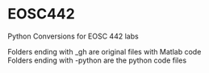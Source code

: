 # EOSC442
Python Conversions for EOSC 442 labs

Folders ending with _gh are original files with Matlab code\
Folders ending with -python are the python code files
